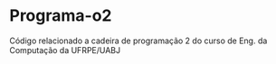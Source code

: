 # Programa-o2
Código relacionado a cadeira de programação 2 do curso de Eng. da Computação da UFRPE/UABJ
